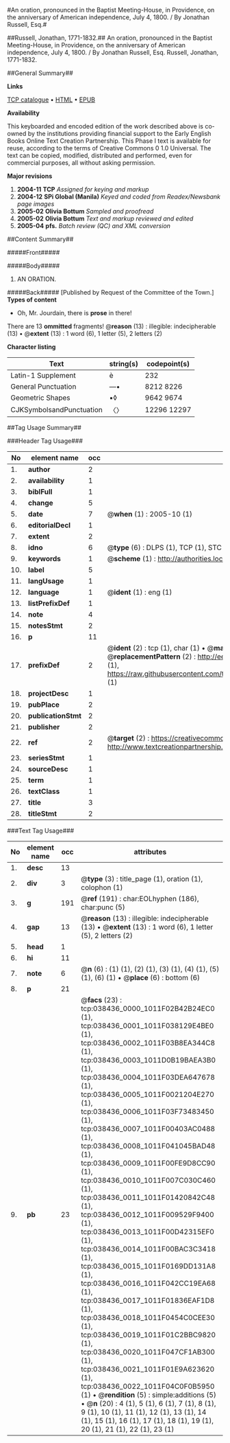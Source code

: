 #An oration, pronounced in the Baptist Meeting-House, in Providence, on the anniversary of American independence, July 4, 1800. / By Jonathan Russell, Esq.#

##Russell, Jonathan, 1771-1832.##
An oration, pronounced in the Baptist Meeting-House, in Providence, on the anniversary of American independence, July 4, 1800. / By Jonathan Russell, Esq.
Russell, Jonathan, 1771-1832.

##General Summary##

**Links**

[TCP catalogue](http://www.ota.ox.ac.uk/tcp/)  • 
[HTML](http://tei.it.ox.ac.uk/tcp/Texts-HTML/free/N28/N28829.html)  • 
[EPUB](http://tei.it.ox.ac.uk/tcp/Texts-EPUB/free/N28/N28829.epub)

**Availability**

This keyboarded and encoded edition of the
	       work described above is co-owned by the institutions
	       providing financial support to the Early English Books
	       Online Text Creation Partnership. This Phase I text is
	       available for reuse, according to the terms of Creative
	       Commons 0 1.0 Universal. The text can be copied,
	       modified, distributed and performed, even for
	       commercial purposes, all without asking permission.

**Major revisions**

1. __2004-11__ __TCP__ *Assigned for keying and markup*
1. __2004-12__ __SPi Global (Manila)__ *Keyed and coded from Readex/Newsbank page images*
1. __2005-02__ __Olivia Bottum__ *Sampled and proofread*
1. __2005-02__ __Olivia Bottum__ *Text and markup reviewed and edited*
1. __2005-04__ __pfs.__ *Batch review (QC) and XML conversion*

##Content Summary##

#####Front#####

#####Body#####

1. AN ORATION.

#####Back#####
[Published by Request of the Committee of the Town.]
**Types of content**

  * Oh, Mr. Jourdain, there is **prose** in there!

There are 13 **ommitted** fragments! 
 @__reason__ (13) : illegible: indecipherable (13)  •  @__extent__ (13) : 1 word (6), 1 letter (5), 2 letters (2)

**Character listing**


|Text|string(s)|codepoint(s)|
|---|---|---|
|Latin-1 Supplement|è|232|
|General Punctuation|—•|8212 8226|
|Geometric Shapes|▪◊|9642 9674|
|CJKSymbolsandPunctuation|〈〉|12296 12297|

##Tag Usage Summary##

###Header Tag Usage###

|No|element name|occ|attributes|
|---|---|---|---|
|1.|__author__|2||
|2.|__availability__|1||
|3.|__biblFull__|1||
|4.|__change__|5||
|5.|__date__|7| @__when__ (1) : 2005-10 (1)|
|6.|__editorialDecl__|1||
|7.|__extent__|2||
|8.|__idno__|6| @__type__ (6) : DLPS (1), TCP (1), STC (1), NOTIS (1), IMAGE-SET (1), EVANS-CITATION (1)|
|9.|__keywords__|1| @__scheme__ (1) : http://authorities.loc.gov/ (1)|
|10.|__label__|5||
|11.|__langUsage__|1||
|12.|__language__|1| @__ident__ (1) : eng (1)|
|13.|__listPrefixDef__|1||
|14.|__note__|4||
|15.|__notesStmt__|2||
|16.|__p__|11||
|17.|__prefixDef__|2| @__ident__ (2) : tcp (1), char (1)  •  @__matchPattern__ (2) : ([0-9\-]+):([0-9IVX]+) (1), (.+) (1)  •  @__replacementPattern__ (2) : http://eebo.chadwyck.com/downloadtiff?vid=$1&page=$2 (1), https://raw.githubusercontent.com/textcreationpartnership/Texts/master/tcpchars.xml#$1 (1)|
|18.|__projectDesc__|1||
|19.|__pubPlace__|2||
|20.|__publicationStmt__|2||
|21.|__publisher__|2||
|22.|__ref__|2| @__target__ (2) : https://creativecommons.org/publicdomain/zero/1.0/ (1), http://www.textcreationpartnership.org/docs/. (1)|
|23.|__seriesStmt__|1||
|24.|__sourceDesc__|1||
|25.|__term__|1||
|26.|__textClass__|1||
|27.|__title__|3||
|28.|__titleStmt__|2||


###Text Tag Usage###

|No|element name|occ|attributes|
|---|---|---|---|
|1.|__desc__|13||
|2.|__div__|3| @__type__ (3) : title_page (1), oration (1), colophon (1)|
|3.|__g__|191| @__ref__ (191) : char:EOLhyphen (186), char:punc (5)|
|4.|__gap__|13| @__reason__ (13) : illegible: indecipherable (13)  •  @__extent__ (13) : 1 word (6), 1 letter (5), 2 letters (2)|
|5.|__head__|1||
|6.|__hi__|11||
|7.|__note__|6| @__n__ (6) : (1) (1), (2) (1), (3) (1), (4) (1), (5) (1), (6) (1)  •  @__place__ (6) : bottom (6)|
|8.|__p__|21||
|9.|__pb__|23| @__facs__ (23) : tcp:038436_0000_1011F02B42B24EC0 (1), tcp:038436_0001_1011F038129E4BE0 (1), tcp:038436_0002_1011F03B8EA344C8 (1), tcp:038436_0003_1011D0B19BAEA3B0 (1), tcp:038436_0004_1011F03DEA647678 (1), tcp:038436_0005_1011F0021204E270 (1), tcp:038436_0006_1011F03F73483450 (1), tcp:038436_0007_1011F00403AC0488 (1), tcp:038436_0008_1011F041045BAD48 (1), tcp:038436_0009_1011F00FE9D8CC90 (1), tcp:038436_0010_1011F007C030C460 (1), tcp:038436_0011_1011F01420842C48 (1), tcp:038436_0012_1011F009529F9400 (1), tcp:038436_0013_1011F00D42315EF0 (1), tcp:038436_0014_1011F00BAC3C3418 (1), tcp:038436_0015_1011F0169DD131A8 (1), tcp:038436_0016_1011F042CC19EA68 (1), tcp:038436_0017_1011F01836EAF1D8 (1), tcp:038436_0018_1011F0454C0CEE30 (1), tcp:038436_0019_1011F01C2BBC9820 (1), tcp:038436_0020_1011F047CF1AB300 (1), tcp:038436_0021_1011F01E9A623620 (1), tcp:038436_0022_1011F04C0F0B5950 (1)  •  @__rendition__ (5) : simple:additions (5)  •  @__n__ (20) : 4 (1), 5 (1), 6 (1), 7 (1), 8 (1), 9 (1), 10 (1), 11 (1), 12 (1), 13 (1), 14 (1), 15 (1), 16 (1), 17 (1), 18 (1), 19 (1), 20 (1), 21 (1), 22 (1), 23 (1)|
